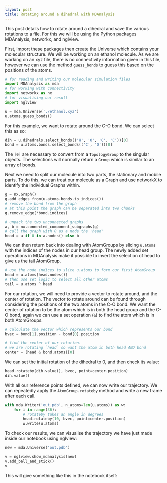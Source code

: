 ```yaml
---
layout: post
title: Rotating around a dihedral with MDAnalysis
---
```


This post details how to rotate around a dihedral and save the various rotations to a file.
For this we will be using the Python packages MDAnalysis, networkx, and nglview.

First, import these packages then create the Universe which contains your molecular structure.  We will be working on an ethanol molecule.  As we are working on an xyz file, there is no connectivity information given in this file, however we can use the method ``guess_bonds`` to guess this based on the positions of the atoms.

```python
# for reading and writing our molecular simulation files
import MDAnalysis as mda
# for working with connectivity
import networkx as nx
# for visualising our result
import nglview

u = mda.Universe('./ethanol.xyz')
u.atoms.guess_bonds()
```

For this example, we want to rotate around the C-O bond.
We can select this as so:

```python
dih = u.dihedrals.select_bonds(('H', 'O', 'C', 'C'))[0]
bond = u.atoms.bonds.select_bonds(('C', 'O'))[0]
```

The `[0]` are necessary to convert from a `TopologyGroup` to the singular objects.  The selections will normally return a `Group` which is similar to an array of bonds.

Next we need to split our molecule into two parts, the stationary and mobile parts.
To do this, we can treat our molecule as a Graph and use networkX to identify the individual Graphs within.

```python
g = nx.Graph()
g.add_edges_from(u.atoms.bonds.to_indices())
# remove the bond from the graph
# at this point the graph can be separated into two chunks
g.remove_edge(*bond.indices)

# unpack the two unconnected graphs
a, b = nx.connected_component_subgraphs(g)
# call the graph with 0 as a node the 'head'
head = a if 0 in a.nodes() else b
```

We can then return back into dealing with AtomGroups by slicing `u.atoms` with the indices of the nodes in our head group.
The newly added set operations in MDAnalysis make it possible to invert the selection of head to give us the tail AtomGroup.

```python
# use the node indices to slice u.atoms to form our first AtomGroup
head = u.atoms[head.nodes()]
# then use set logic to select all other atoms
tail = u.atoms ^ head
```

For our rotation, we will need to provide a vector to rotate around, and the center of rotation.
The vector to rotate around can be found through considering the positions of the two atoms in the C-O bond.
We want the center of rotation to be the atom which is in both the head group and the C-O bond, again we can use a set operation (`&`) to find the atom which is in both AtomGroups.

```python
# calculate the vector which represents our bond
bvec = bond[1].position - bond[0].position

# find the center of our rotation.
# we are rotating `head` so want the atom in both head AND bond
center = (head & bond.atoms)[0]
```

We can set the initial rotation of the dihedral to 0, and then check its value:

```python
head.rotateby(dih.value(), bvec, point=center.position)
dih.value()
```

With all our reference points defined, we can now write our trajectory.
We can repeatedly apply the `AtomGroup.rotateby` method and write a new frame after each call.

```python
with mda.Writer('out.pdb', n_atoms=len(u.atoms)) as w:
    for i in range(36):
        # rotateby takes an angle in degrees
        head.rotateby(10, bvec, point=center.position)
        w.write(u.atoms)
```

To check our results, we can visualise the trajectory we have just made inside our notebook using nglview:

```python
new = mda.Universe('out.pdb')

v = nglview.show_mdanalysis(new)
v.add_ball_and_stick()
v

```



This will give something like this in the notebook itself:

<script src="{{site.js}}/build/ngl.js">
</script>

<script>

  NGL.mainScriptFilePath = "{{site.js}}/build/ngl.js";

  document.addEventListener( "DOMContentLoaded", function() {
      var stage = new NGL.Stage( "viewport" );
      stage.loadFile( "{{site.data}}/out.pdb", {asTrajectory: true} ).then( function( o ){
          o.addTrajectory();
	  traj = o.trajList[0].trajectory;
	  var player = new NGL.TrajectoryPlayer( traj, {
	      step: 1,
	      timeout: 70,
	      start: 0,
	      end: traj.numframes,
	      mode: "loop",
	  } );

          player.play();
          o.removeAllRepresentations();
    	  o.addRepresentation( "ball+stick" );
	  o.autoView();
      } );

      window.addEventListener( "resize", function( event ){
          stage.handleResize();
      }, false );
      
      stage.viewer.container.addEventListener( "dblclick", function(){
          stage.toggleFullscreen();
      } );
  } );

</script>

<div id="viewport" style="max-width:100%; height:400px;"></div>

